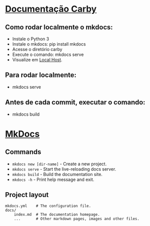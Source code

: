 # [Documentação Carby](https://carb43.github.io/documentation/site/)

## Como rodar localmente o mkdocs: 

* Instale o Python 3
* Instale o mkdocs: pip install mkdocs
* Acesse o diretório carby 
* Execute o comando: mkdocs serve
* Visualize em [Local Host](http://127.0.0.1:8000/).

## Para rodar localmente:
* mkdocs serve

## Antes de cada commit, executar o comando:
* mkdocs build

# [MkDocs](https://www.mkdocs.org/)

## Commands

* `mkdocs new [dir-name]` - Create a new project.
* `mkdocs serve` - Start the live-reloading docs server.
* `mkdocs build` - Build the documentation site.
* `mkdocs -h` - Print help message and exit.

## Project layout

    mkdocs.yml    # The configuration file.
    docs/
        index.md  # The documentation homepage.
        ...       # Other markdown pages, images and other files.